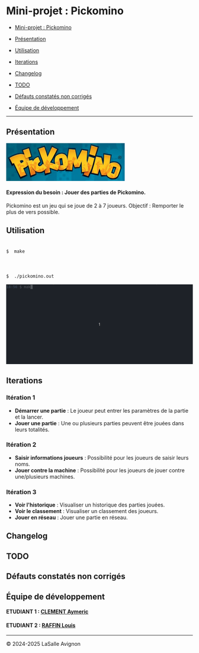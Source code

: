 
#  Mini-projet : Pickomino

  

-  [Mini-projet : Pickomino](#mini-projet--pickomino)

-  [Présentation](#présentation)

-  [Utilisation](#utilisation)

-  [Iterations](#iterations) 

-  [Changelog](#changelog)

-  [TODO](#todo)

-  [Défauts constatés non corrigés](#défauts-constatés-non-corrigés)

-  [Équipe de développement](#équipe-de-développement)

  

---

  

##  Présentation
![](./images/logo-pickomino.jpg)
#### Expression du besoin : Jouer des parties de Pickomino.
  
Pickomino est un jeu qui se joue de 2 à 7 joueurs. 
Objectif : Remporter le plus de vers possible.

##  Utilisation

  

```bash

$  make

  

$  ./pickomino.out

```

  

![](./images/pickomino.gif)

  

##  Iterations

### Itération 1

- **Démarrer une partie** : Le joueur peut entrer les paramètres de la partie et la lancer.
- **Jouer une partie** : Une ou plusieurs parties peuvent être jouées dans leurs totalités.

### Itération 2

- **Saisir informations joueurs** : Possibilité pour les joueurs de saisir leurs noms.
- **Jouer contre la machine** : Possibilité pour les joueurs de jouer contre une/plusieurs machines.

### Itération 3

- **Voir l'historique** : Visualiser un historique des parties jouées.
- **Voir le classement** : Visualiser un classement des joueurs.
-  **Jouer en réseau** : Jouer une partie en réseau.


##  Changelog

  

##  TODO

  

##  Défauts constatés non corrigés

  

##  Équipe de développement

#### ETUDIANT 1 : [CLEMENT Aymeric](aymeric.clement.pro@gmail.com)
#### ETUDIANT 2 : [RAFFIN Louis](louis.raffin.pro@gmail.com)
  

---

&copy; 2024-2025 LaSalle Avignon